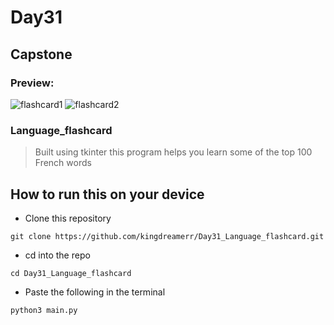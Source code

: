 # Day31

## Capstone

### Preview:
![flashcard1](./found_password.png)
![flashcard2](./not_found.png)



### Language_flashcard

> Built using tkinter this program helps you learn some of the top 100 French words


## How to run this on your device

- Clone this repository
```
git clone https://github.com/kingdreamerr/Day31_Language_flashcard.git
```
- cd into the repo
```
cd Day31_Language_flashcard
```

- Paste the following in the terminal 
```
python3 main.py
```